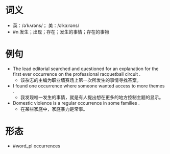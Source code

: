 # 词义
- 英：/əˈkʌrəns/； 美：/əˈkɜːrəns/
- #n 发生；出现；存在；发生的事情；存在的事物
# 例句
- The lead editorial searched and questioned for an explanation for the first ever occurrence on the professional racquetball circuit .
	- 该杂志的主编为职业墙赛场上第一次所发生的事情寻找答案。
- I found one occurrence where someone wanted access to more themes .
	- 我发现唯一发生的事情，就是有人提出想在更多的地方控制主题的显示。
- Domestic violence is a regular occurrence in some families .
	- 在某些家庭中，家庭暴力是常事。
# 形态
- #word_pl occurrences
